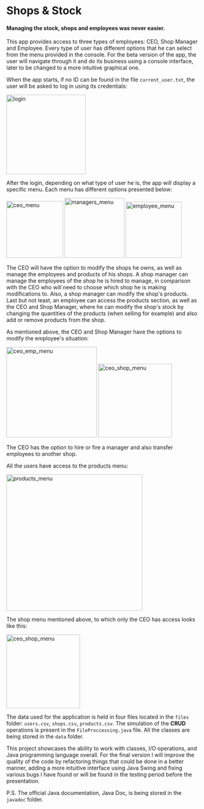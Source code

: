 # Shops & Stock 
#### Managing the stock, shops and employees was never easier.

This app provides access to three types of employees: CEO, Shop Manager and Employee. Every type of user has different options that he can select from the menu provided in the console. For the beta version of the app, the user will navigate through it and do its business using a console interface, later to be changed to a more intuitive graphical one.

When the app starts, if no ID can be found in the file `current_user.txt`, the user will be asked to log in using its credentials:

<img width="207" alt="login" src="https://github.com/poenaruiulian/shops-and-stocks/assets/54375582/800a7e8a-5739-40fb-b687-a229a60ba0bd">

After the login, depending on what type of user he is, the app will display a specific menu. Each menu has different options presented below:

<img width="148" alt="ceo_menu" src="https://github.com/poenaruiulian/shops-and-stocks/assets/54375582/f96e23e6-4fbf-4699-b1c1-00085bb75d83">
<img width="156" alt="managers_menu" src="https://github.com/poenaruiulian/shops-and-stocks/assets/54375582/c34cc917-ee58-470e-b02b-3077d6155569">
<img width="146" alt="employee_menu" src="https://github.com/poenaruiulian/shops-and-stocks/assets/54375582/470472b9-d064-4999-aea5-c259d45d3e8a">

The CEO will have the option to modify the shops he owns, as well as manage the employees and products of his shops. A shop manager can manage the employees of the shop he is hired to manage, in comparison with the CEO who will need to choose which shop he is making modifications to. Also, a shop manager can modify the shop's products. Last but not least, an employee can access the products section, as well as the CEO and Shop Manager, where he can modify the shop's stock by changing the quantities of the products (when selling for example) and also add or remove products from the shop.

As mentioned above, the CEO and Shop Manager have the options to modify the employee's situation:

<img width="236" alt="ceo_emp_menu" src="https://github.com/poenaruiulian/shops-and-stocks/assets/54375582/abfab08e-34e5-4d1c-83cb-8f5237fdc618">
<img width="192" alt="ceo_shop_menu" src="https://github.com/poenaruiulian/shops-and-stocks/assets/54375582/a87f634b-a68d-4873-a0e2-675c0b3865cb">

The CEO has the option to hire or fire a manager and also transfer employees to another shop. 

All the users have access to the products menu:

<img width="355" alt="products_menu" src="https://github.com/poenaruiulian/shops-and-stocks/assets/54375582/c09b1325-69bc-4d60-b4d2-c673a646c46a">

The shop menu mentioned above, to which only the CEO has access looks like this:

<img width="192" alt="ceo_shop_menu" src="https://github.com/poenaruiulian/shops-and-stocks/assets/54375582/baddb4ff-b3b3-43c4-8719-fe7361439663">


The data used for the application is held in four files located in the `files` folder: `users.csv`, `shops.csv`, `products.csv`. The simulation of the **CRUD** operations is present in the `FileProccessing.java` file. All the classes are being stored in the `data` folder.

This project showcases the ability to work with classes, I/O operations, and Java programming language overall. For the final version I will improve the quality of the code by refactoring things that could be done in a better manner, adding a more intuitive interface using Java Swing and fixing various bugs I have found or will be found in the testing period before the presentation.

P.S. The official Java documentation, Java Doc, is being stored in the `javadoc` folder.
